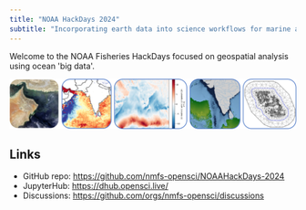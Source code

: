 ```yaml
---
title: "NOAA HackDays 2024"
subtitle: "Incorporating earth data into science workflows for marine applications"
---
```


Welcome to the NOAA Fisheries HackDays focused on geospatial analysis using ocean 'big data'.

![](images/banner.png)

## Links

* GitHub repo: <https://github.com/nmfs-opensci/NOAAHackDays-2024>
* JupyterHub: <https://dhub.opensci.live/>
* Discussions: <https://github.com/orgs/nmfs-opensci/discussions>
<!-- * Slack: <https://app.slack.com/client/T05PV2USY56/C05P7QP47UL> -->
